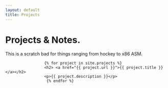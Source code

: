 ```yaml
---
layout: default
title: Projects
---
```

<div class="post">
        <h1 class="pageTitle">Projects & Notes.</h1>
        <p>This is a scratch bad for things ranging from hockey to x86 ASM.</p>

                     {% for project in site.projects %}
                     <h2> <a href="{{ project.url }}">{{ project.title }}</a></h2>
                     <p>{{ project.description }}</p>
                      {% endfor %}

</div>

